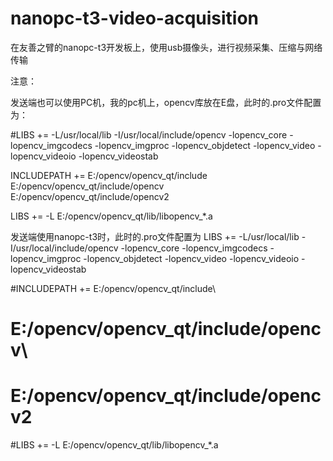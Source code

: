 # nanopc-t3-video-acquisition
在友善之臂的nanopc-t3开发板上，使用usb摄像头，进行视频采集、压缩与网络传输

注意：

发送端也可以使用PC机，我的pc机上，opencv库放在E盘，此时的.pro文件配置为：

#LIBS += -L/usr/local/lib -I/usr/local/include/opencv -lopencv_core -lopencv_imgcodecs -lopencv_imgproc -lopencv_objdetect -lopencv_video -lopencv_videoio -lopencv_videostab

INCLUDEPATH += E:/opencv/opencv_qt/include\
               E:/opencv/opencv_qt/include/opencv\
               E:/opencv/opencv_qt/include/opencv2

LIBS += -L E:/opencv/opencv_qt/lib/libopencv_*.a


发送端使用nanopc-t3时，此时的.pro文件配置为
LIBS += -L/usr/local/lib -I/usr/local/include/opencv -lopencv_core -lopencv_imgcodecs -lopencv_imgproc -lopencv_objdetect -lopencv_video -lopencv_videoio -lopencv_videostab

#INCLUDEPATH += E:/opencv/opencv_qt/include\
#               E:/opencv/opencv_qt/include/opencv\
#               E:/opencv/opencv_qt/include/opencv2

#LIBS += -L E:/opencv/opencv_qt/lib/libopencv_*.a
